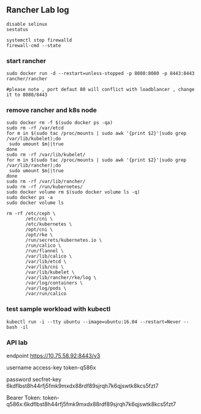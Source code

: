 ## Rancher Lab log
    
    disable selinux
    sestatus
    
    systemctl stop firewalld
    firewall-cmd --state 


### start rancher

    sudo docker run -d --restart=unless-stopped -p 8080:8080 -p 8443:8443 rancher/rancher
    
    #please note , port defaut 80 will conflict with loadblancer , change it to 8080/8443

### remove rancher and k8s node

    sudo docker rm -f $(sudo docker ps -qa)
    sudo rm -rf /var/etcd
    for m in $(sudo tac /proc/mounts | sudo awk '{print $2}'|sudo grep /var/lib/kubelet);do
     sudo umount $m||true
    done
    sudo rm -rf /var/lib/kubelet/
    for m in $(sudo tac /proc/mounts | sudo awk '{print $2}'|sudo grep /var/lib/rancher);do
     sudo umount $m||true
    done
    sudo rm -rf /var/lib/rancher/
    sudo rm -rf /run/kubernetes/
    sudo docker volume rm $(sudo docker volume ls -q)
    sudo docker ps -a
    sudo docker volume ls
    
    rm -rf /etc/ceph \
           /etc/cni \
           /etc/kubernetes \
           /opt/cni \
           /opt/rke \
           /run/secrets/kubernetes.io \
           /run/calico \
           /run/flannel \
           /var/lib/calico \
           /var/lib/etcd \
           /var/lib/cni \
           /var/lib/kubelet \
           /var/lib/rancher/rke/log \
           /var/log/containers \
           /var/log/pods \
           /var/run/calico

### test sample workload with kubectl

    kubectl run -i --tty ubuntu --image=ubuntu:16.04 --restart=Never -- bash -il
    

### API lab

endpoint
https://10.75.58.92:8443/v3

username access-key
token-q586x

password secfret-key
6kdflbst8h44rfj5fmk9mxdx88rdf89sjrqh7k6qjswtk8kcs5fzt7

Bearer Token:
token-q586x:6kdflbst8h44rfj5fmk9mxdx88rdf89sjrqh7k6qjswtk8kcs5fzt7














